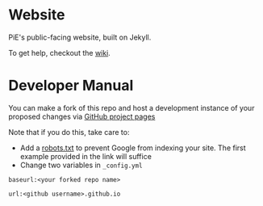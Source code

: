 # Website
PiE's public-facing website, built on Jekyll.

To get help, checkout the [wiki](https://github.com/pioneers/website/wiki).

# Developer Manual
You can make a fork of this repo and host a development instance of your proposed changes via [GitHub project pages](https://pages.github.com/)

Note that if you do this, take care to:

* Add a [robots.txt](http://www.robotstxt.org/robotstxt.html) to prevent Google from indexing your site. The first example provided in the link will suffice 
* Change two variables in `_config.yml`

```
baseurl:<your forked repo name>
```
```
url:<github username>.github.io
```
